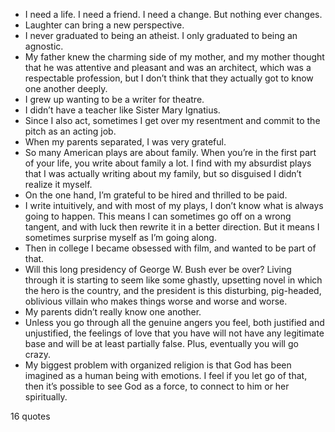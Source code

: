  - I need a life. I need a friend. I need a change. But nothing ever changes.
 - Laughter can bring a new perspective.
 - I never graduated to being an atheist. I only graduated to being an agnostic.
 - My father knew the charming side of my mother, and my mother thought that he was attentive and pleasant and was an architect, which was a respectable profession, but I don’t think that they actually got to know one another deeply.
 - I grew up wanting to be a writer for theatre.
 - I didn’t have a teacher like Sister Mary Ignatius.
 - Since I also act, sometimes I get over my resentment and commit to the pitch as an acting job.
 - When my parents separated, I was very grateful.
 - So many American plays are about family. When you’re in the first part of your life, you write about family a lot. I find with my absurdist plays that I was actually writing about my family, but so disguised I didn’t realize it myself.
 - On the one hand, I’m grateful to be hired and thrilled to be paid.
 - I write intuitively, and with most of my plays, I don’t know what is always going to happen. This means I can sometimes go off on a wrong tangent, and with luck then rewrite it in a better direction. But it means I sometimes surprise myself as I’m going along.
 - Then in college I became obsessed with film, and wanted to be part of that.
 - Will this long presidency of George W. Bush ever be over? Living through it is starting to seem like some ghastly, upsetting novel in which the hero is the country, and the president is this disturbing, pig-headed, oblivious villain who makes things worse and worse and worse.
 - My parents didn’t really know one another.
 - Unless you go through all the genuine angers you feel, both justified and unjustified, the feelings of love that you have will not have any legitimate base and will be at least partially false. Plus, eventually you will go crazy.
 - My biggest problem with organized religion is that God has been imagined as a human being with emotions. I feel if you let go of that, then it’s possible to see God as a force, to connect to him or her spiritually.

16 quotes